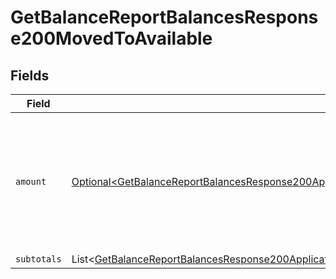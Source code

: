 # GetBalanceReportBalancesResponse200MovedToAvailable


## Fields

| Field                                                                                                                                                                                                                                                        | Type                                                                                                                                                                                                                                                         | Required                                                                                                                                                                                                                                                     | Description                                                                                                                                                                                                                                                  |
| ------------------------------------------------------------------------------------------------------------------------------------------------------------------------------------------------------------------------------------------------------------ | ------------------------------------------------------------------------------------------------------------------------------------------------------------------------------------------------------------------------------------------------------------ | ------------------------------------------------------------------------------------------------------------------------------------------------------------------------------------------------------------------------------------------------------------ | ------------------------------------------------------------------------------------------------------------------------------------------------------------------------------------------------------------------------------------------------------------ |
| `amount`                                                                                                                                                                                                                                                     | [Optional\<GetBalanceReportBalancesResponse200ApplicationHalPlusJsonResponseBodyTotalsCapitalMovedToAvailableAmount>](../../models/operations/GetBalanceReportBalancesResponse200ApplicationHalPlusJsonResponseBodyTotalsCapitalMovedToAvailableAmount.md)   | :heavy_minus_sign:                                                                                                                                                                                                                                           | In v2 endpoints, monetary amounts are represented as objects with a `currency` and `value` field.                                                                                                                                                            |
| `subtotals`                                                                                                                                                                                                                                                  | List\<[GetBalanceReportBalancesResponse200ApplicationHalPlusJsonResponseBodyTotalsCapitalMovedToAvailableSubtotals](../../models/operations/GetBalanceReportBalancesResponse200ApplicationHalPlusJsonResponseBodyTotalsCapitalMovedToAvailableSubtotals.md)> | :heavy_minus_sign:                                                                                                                                                                                                                                           | N/A                                                                                                                                                                                                                                                          |